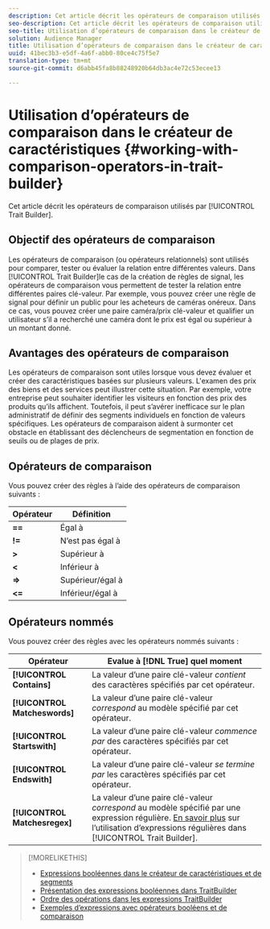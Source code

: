 ```yaml
---
description: Cet article décrit les opérateurs de comparaison utilisés par le créateur de caractéristiques.
seo-description: Cet article décrit les opérateurs de comparaison utilisés par le créateur de caractéristiques.
seo-title: Utilisation d’opérateurs de comparaison dans le créateur de caractéristiques
solution: Audience Manager
title: Utilisation d’opérateurs de comparaison dans le créateur de caractéristiques
uuid: 41bec3b3-e5df-4a6f-abb0-80ce4c75f5e7
translation-type: tm+mt
source-git-commit: d6abb45fa8b88248920b64db3ac4e72c53ecee13

---
```



# Utilisation d’opérateurs de comparaison dans le créateur de caractéristiques {#working-with-comparison-operators-in-trait-builder}

Cet article décrit les opérateurs de comparaison utilisés par [!UICONTROL Trait Builder].

## Objectif des opérateurs de comparaison

<!-- c_tb_comparison_operators.xml -->

Les opérateurs de comparaison (ou opérateurs relationnels) sont utilisés pour comparer, tester ou évaluer la relation entre différentes valeurs. Dans [!UICONTROL Trait Builder]le cas de la création de règles de signal, les opérateurs de comparaison vous permettent de tester la relation entre différentes paires clé-valeur. Par exemple, vous pouvez créer une règle de signal pour définir un public pour les acheteurs de caméras onéreux. Dans ce cas, vous pouvez créer une paire caméra/prix clé-valeur et qualifier un utilisateur s’il a recherché une caméra dont le prix est égal ou supérieur à un montant donné.

## Avantages des opérateurs de comparaison

Les opérateurs de comparaison sont utiles lorsque vous devez évaluer et créer des caractéristiques basées sur plusieurs valeurs. L'examen des prix des biens et des services peut illustrer cette situation. Par exemple, votre entreprise peut souhaiter identifier les visiteurs en fonction des prix des produits qu’ils affichent. Toutefois, il peut s’avérer inefficace sur le plan administratif de définir des segments individuels en fonction de valeurs spécifiques. Les opérateurs de comparaison aident à surmonter cet obstacle en établissant des déclencheurs de segmentation en fonction de seuils ou de plages de prix.

## Opérateurs de comparaison

Vous pouvez créer des règles à l’aide des opérateurs de comparaison suivants :

| Opérateur | Définition |
|---|---|
| **==** | Égal à |
| **!=** | N’est pas égal à |
| **&gt;** | Supérieur à |
| **&lt;** | Inférieur à |
| **=&gt;** | Supérieur/égal à |
| **&lt;=** | Inférieur/égal à |

## Opérateurs nommés

Vous pouvez créer des règles avec les opérateurs nommés suivants :

| Opérateur | Evalue à [!DNL True] quel moment |
|---|---|
| **[!UICONTROL Contains]** | La valeur d’une paire clé-valeur *contient* des caractères spécifiés par cet opérateur. |
| **[!UICONTROL Matcheswords]** | La valeur d’une paire clé-valeur *correspond* au modèle spécifié par cet opérateur. |
| **[!UICONTROL Startswith]** | La valeur d’une paire clé-valeur *commence par* des caractères spécifiés par cet opérateur. |
| **[!UICONTROL Endswith]** | La valeur d’une paire clé-valeur *se termine par* les caractères spécifiés par cet opérateur. |
| **[!UICONTROL Matchesregex]** | La valeur d’une paire clé-valeur *correspond* au modèle spécifié par une expression régulière. [En savoir plus](../../features/traits/trait-builder-regex.md) sur l’utilisation d’expressions régulières dans [!UICONTROL Trait Builder]. |

>[!MORELIKETHIS]
>
>* [Expressions booléennes dans le créateur de caractéristiques et de segments](../../reference/boolean-expressions-tsb.md)
>* [Présentation des expressions booléennes dans TraitBuilder](../../reference/boolean-expressions-tsb.md)
>* [Ordre des opérations dans les expressions TraitBuilder](../../features/traits/trait-operator-precedence.md)
>* [Exemples d’expressions avec opérateurs booléens et de comparaison](../../features/traits/trait-expression-samples.md)

